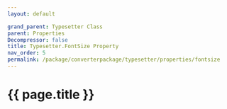 ```yaml
---
layout: default

grand_parent: Typesetter Class
parent: Properties
Decompressor: false
title: Typesetter.FontSize Property
nav_order: 5
permalink: /package/converterpackage/typesetter/properties/fontsize
---
```

# {{ page.title }}